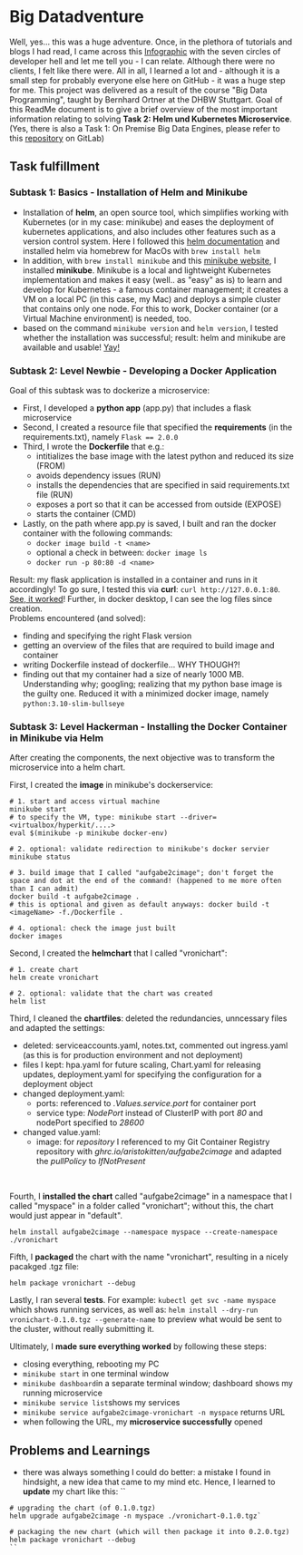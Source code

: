 # Big Datadventure
Well, yes... this was a huge adventure. Once, in the plethora of tutorials and blogs I had read, I came across this [Infographic](https://toggl.com/blog/seven-levels-developer-hell) with the seven circles of developer hell and let me tell you - I can relate. Although there were no clients, I felt like there were. All in all, I learned a lot and - although it is a small step for probably everyone else here on GitHub - it was a huge step for me. 
This project was delivered as a result of the course "Big Data Programming", taught by Bernhard Ortner at the DHBW Stuttgart. Goal of this ReadMe document is to give a brief overview of the most important information relating to solving **Task 2: Helm und Kubernetes Microservice**. (Yes, there is also a Task 1: On Premise Big Data Engines, please refer to this [repository](https://git.dhbw-stuttgart.de/wi21010/bigdata_wi21010vs_wi21015ll_s3) on GitLab)

## Task fulfillment
### Subtask 1: Basics - Installation of Helm and Minikube
- Installation of **helm**, an open source tool, which simplifies working with Kubernetes (or in my case: minikube) and eases the deployment of kubernetes applications, and also includes other features such as a version control system. Here I followed this [helm documentation](https://helm.sh/docs/intro/install/) and installed helm via homebrew for MacOs with `brew install helm`
- In addition, with `brew install minikube` and this [minikube website](https://minikube.sigs.k8s.io/docs/start/), I installed **minikube**. Minikube is a local and lightweight Kubernetes implementation and makes it easy (well.. as "easy" as is) to learn and develop for Kubernetes - a famous container management; it creates a VM on a local PC (in this case, my Mac) and deploys a simple cluster that contains only one node. For this to work, Docker container (or a Virtual Machine environment) is needed, too. 
- based on the command `minikube version` and `helm version`, I tested whether the installation was successful; result: helm and minikube are available and usable! [Yay!](task2a_success.png)

### Subtask 2: Level Newbie - Developing a Docker Application 
Goal of this subtask was to dockerize a microservice: 
- First, I developed a **python app** (app.py) that includes a flask microservice 
- Second, I created a resource file that specified the **requirements** (in the requirements.txt), namely ``Flask == 2.0.0`` 
- Third, I wrote the **Dockerfile** that e.g.: 
  - intitializes the base image with the latest python and reduced its size (FROM)
  - avoids dependency issues (RUN)
  - installs the dependencies that are specified in said requirements.txt file (RUN) 
  - exposes a port so that it can be accessed from outside (EXPOSE) 
  - starts the container (CMD)
- Lastly, on the path where app.py is saved, I built  and ran the docker container with the following commands:
  - `docker image build -t <name>`
  - optional a check in between: `docker image ls`
  - `docker run -p 80:80 -d <name>`

Result: my flask application is installed in a container and runs in it accordingly! To go sure, I tested this via **curl**: `curl http://127.0.0.1:80`. [See, it worked](task2b_curl_success.png)! Further, in docker desktop, I can see the log files since creation. 
<br>
Problems encountered (and solved):
- finding and specifying the right Flask version 
- getting an overview of the files that are required to build image and container 
- writing Dockerfile instead of dockerfile... WHY THOUGH?! 
- finding out that my container had a size of nearly 1000 MB. Understanding why; googling; realizing that my python base image is the guilty one. Reduced it with a minimized docker image, namely `python:3.10-slim-bullseye`

### Subtask 3: Level Hackerman - Installing the Docker Container in Minikube via Helm
After creating the components, the next objective was to transform the microservice into a helm chart.

First, I created the **image** in minikube's dockerservice: 
```
# 1. start and access virtual machine 
minikube start    
# to specify the VM, type: minikube start --driver=<virtualbox/hyperkit/....>
eval $(minikube -p minikube docker-env)

# 2. optional: validate redirection to minikube's docker servier
minikube status  

# 3. build image that I called "aufgabe2cimage"; don't forget the space and dot at the end of the command! (happened to me more often than I can admit)
docker build -t aufgabe2cimage . 
# this is optional and given as default anyways: docker build -t <imageName> -f./Dockerfile .

# 4. optional: check the image just built
docker images
```

Second, I created the **helmchart** that I called "vronichart": 
```
# 1. create chart
helm create vronichart

# 2. optional: validate that the chart was created
helm list 
```

Third, I cleaned the **chartfiles**: deleted the redundancies, unncessary files and adapted the settings: 
- deleted: serviceaccounts.yaml, notes.txt, commented out ingress.yaml (as this is for production environment and not deployment)
- files I kept: hpa.yaml for future scaling, Chart.yaml for releasing updates, deployment.yaml for specifying the configuration for a deployment object
- changed deployment.yaml: 
  - ports: referenced to *.Values.service.port* for container port
  - service type: *NodePort* instead of ClusterIP with port *80* and nodePort specified to *28600*
- changed value.yaml:
  - image: for *repository* I referenced to my Git Container Registry repository with *ghrc.io/aristokitten/aufgabe2cimage* and adapted the *pullPolicy* to *IfNotPresent*
<br>

Fourth, I **installed the chart** called "aufgabe2cimage" in a namespace that I called "myspace" in a folder called "vronichart"; without this, the chart would just appear in "default". 
```
helm install aufgabe2cimage --namespace myspace --create-namespace ./vronichart
```

Fifth, I **packaged** the chart with the name "vronichart", resulting in a nicely pacakged .tgz file: 
```
helm package vronichart --debug
```

Lastly, I ran several **tests**. For example: `kubectl get svc -name myspace` which shows running services, as well as: `helm install --dry-run vronichart-0.1.0.tgz --generate-name` to preview what would be sent to the cluster, without really submitting it. <br>

Ultimately, I **made sure everything worked** by following these steps: 
- closing everything, rebooting my PC
- `minikube start` in one terminal window
- `minikube dashboard`in a separate terminal window; dashboard shows my running microservice 
- `minikube service list`shows my services
- `minikube service aufgabe2cimage-vronichart -n myspace` returns URL
- when following the URL, my **microservice successfully** opened

## Problems and Learnings 
- there was always something I could do better: a mistake I found in hindsight, a new idea that came to my mind etc. Hence, I learned to **update** my chart like this: ``
```
# upgrading the chart (of 0.1.0.tgz)
helm upgrade aufgabe2cimage -n myspace ./vronichart-0.1.0.tgz`

# packaging the new chart (which will then package it into 0.2.0.tgz)
helm package vronichart --debug
`` 

